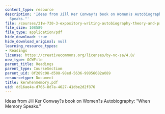 ```yaml
---
content_type: resource
description: 'Ideas from Jill Ker Conway?s book on Women?s Autobiography: "When Memory
  Speaks."'
file: /courses/21w-730-3-expository-writing-autobiography-theory-and-practice-spring-2001/dd16ae4ad7658d7a462741dbe2d2f876_kerwhenmemory.pdf
file_size: 108589
file_type: application/pdf
hide_download: true
hide_download_original: null
learning_resource_types:
- Readings
license: https://creativecommons.org/licenses/by-nc-sa/4.0/
ocw_type: OCWFile
parent_title: Readings
parent_type: CourseSection
parent_uid: 0f289c98-d508-98ed-5636-99956082a089
resourcetype: Document
title: kerwhenmemory.pdf
uid: dd16ae4a-d765-8d7a-4627-41dbe2d2f876
---
```

Ideas from Jill Ker Conway?s book on Women?s Autobiography: "When Memory Speaks."
